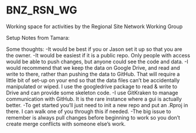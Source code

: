 # BNZ_RSN_WG
Working space for activities by the Regional Site Network Working Group




Setup Notes from Tamara:

Some thoughts:
-It would be best if you or Jason set it up so that you are the owner. 
-It would be easiest if it is a public repo. Only people with access would be able to push changes, but anyone could see the code and data.
-I would recommend that we keep the data on Google Drive, and read and write to there, rather than pushing the data to GitHub. That will require a little bit of set-up on your end so that the data files can’t be accidentally manipulated or wiped. I use the googledrive package to read & write to Drive and can provide some skeleton code.
-I use GitKraken to manage communication with GitHub. It is the rare instance where a gui is actually better.
-To get started you’ll just need to init a new repo and put an .Rproj in there. I can walk one of you through this if needed.
-The big issue to remember is always pull changes before beginning to work so you don’t create merge conflicts with someone else’s work.



